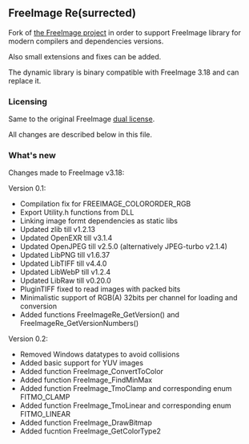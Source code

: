 ## FreeImage Re(surrected)

Fork of [the FreeImage project](https://freeimage.sourceforge.io/) in order to support FreeImage library for modern compilers and dependencies versions.

Also small extensions and fixes can be added.

The dynamic library is binary compatible with FreeImage 3.18 and can replace it.


### Licensing

Same to the original FreeImage [dual license](https://freeimage.sourceforge.io/license.html).

All changes are described below in this file.


### What's new

Changes made to FreeImage v3.18:

Version 0.1:
 - Compilation fix for FREEIMAGE_COLORORDER_RGB
 - Export Utility.h functions from DLL
 - Linking image formt dependencies as static libs
 - Updated zlib till v1.2.13
 - Updated OpenEXR till v3.1.4
 - Updated OpenJPEG till v2.5.0 (alternatively JPEG-turbo v2.1.4)
 - Updated LibPNG till v1.6.37
 - Updated LibTIFF till v4.4.0
 - Updated LibWebP till v1.2.4
 - Updated LibRaw till v0.20.0
 - PluginTIFF fixed to read images with packed bits
 - Minimalistic support of RGB(A) 32bits per channel for loading and conversion
 - Added functions FreeImageRe_GetVersion() and FreeImageRe_GetVersionNumbers()

Version 0.2:
 - Removed Windows datatypes to avoid collisions
 - Added basic support for YUV images
 - Added function FreeImage_ConvertToColor
 - Added function FreeImage_FindMinMax
 - Added function FreeImage_TmoClamp and corresponding enum FITMO_CLAMP
 - Added function FreeImage_TmoLinear and corresponding enum FITMO_LINEAR
 - Added function FreeImage_DrawBitmap
 - Added fucntion FreeImage_GetColorType2

